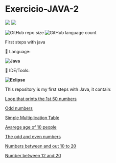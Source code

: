 # Exercicio-JAVA-2

<p align="left">

  <a href="https://www.linkedin.com/in/vitor-dietrich-69a3a8194/" alt="Linkedin">
  <img src="https://img.shields.io/badge/-Linkedin-0e76a8?style=flat-square&logo=Linkedin&logoColor=white&link=" /></a>
  
  <a href="https://www.instagram.com/vitor_dietrich/" alt="Instagram">
  <img src="https://img.shields.io/badge/-Instagram-DF0174?style=flat-square&labelColor=DF0174&logo=instagram&logoColor=white&link=LINK-DO-SEU-INSTAGRAM"/></a>
</p>  

![GitHub repo size](https://img.shields.io/github/repo-size/VitorDietrich-Coder/Exercicio-JAVA-2?style=for-the-badge)
![GitHub language count](https://img.shields.io/github/languages/count/VitorDietrich-Coder/Exercicio-JAVA-2?style=for-the-badge)

First steps with java

<p align="left">
  🦄 Language: <strong> 
  
  ![Java](https://img.shields.io/badge/Java-ED8B00?style=for-the-badge&logo=java&logoColor=white) 
  
  </strong>
</p>

<p align="left">
  💼 IDE/Tools: <strong>
  
  ![Eclipse](https://img.shields.io/badge/Eclipse-2C2255?style=for-the-badge&logo=eclipse&logoColor=white)
  
  </strong>
</p>

This repository is my first steps with Java, it contain:

[Loop that prints the 1st 50 numbers](https://github.com/VitorDietrich-Coder/Exercicio-JAVA-2/blob/main/Exercicio1.java)

[Odd numbers](https://github.com/VitorDietrich-Coder/Exercicio-JAVA-2/blob/main/Exercicio2.java)

[Simple Multiplication Table](https://github.com/VitorDietrich-Coder/Exercicio-JAVA-2/blob/main/Exercicio3.java)

[Avarege age of 10 people](https://github.com/VitorDietrich-Coder/Exercicio-JAVA-2/blob/main/Exercicio4.java)

[The odd and even numbers](https://github.com/VitorDietrich-Coder/Exercicio-JAVA-2/blob/main/Exercicio5.java)

[Numbers between and out 10 to 20](https://github.com/VitorDietrich-Coder/Exercicio-JAVA-2/blob/main/Exercicio6.java)

[Number between 12 and 20](https://github.com/VitorDietrich-Coder/Exercicio-JAVA-2/blob/main/Exercicio7.java)
